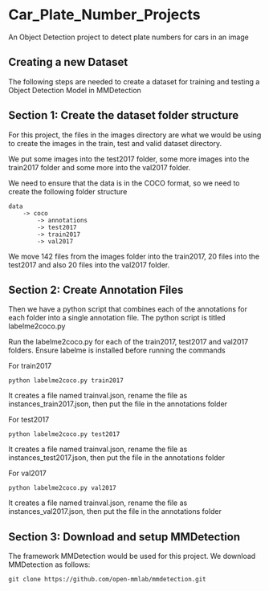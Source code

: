 # Car_Plate_Number_Projects
An Object Detection project to detect plate numbers for cars in an image


## Creating a new Dataset

The following steps are needed to create a dataset for training and testing a Object Detection Model in MMDetection

## Section 1: Create the dataset folder structure

For this project, the files in the images directory are what we would be using to create the images in the train, test and valid dataset directory.

We put some images into the test2017 folder, some more images into the train2017 folder and some more into the val2017 folder.

We need to ensure that the data is in the COCO format, so we need to create the following folder structure

```
data 
	-> coco
	 	-> annotations
	 	-> test2017
	 	-> train2017
	 	-> val2017
```

We move 142 files from the images folder into the train2017, 20 files into the test2017 and also 20 files into the val2017 folder.

## Section 2: Create Annotation Files
Then we have a python script that combines each of the annotations for each folder into a single annotation file. The python script is titled labelme2coco.py

Run the labelme2coco.py for each of the train2017, test2017 and val2017 folders. Ensure labelme is installed before running the commands

For train2017
```
python labelme2coco.py train2017
```
It creates a file named trainval.json, rename the file as instances_train2017.json, then put the file in the annotations folder

For test2017
```
python labelme2coco.py test2017
```
It creates a file named trainval.json, rename the file as instances_test2017.json, then put the file in the annotations folder

For val2017
```
python labelme2coco.py val2017
```
It creates a file named trainval.json, rename the file as instances_val2017.json, then put the file in the annotations folder

## Section 3: Download and setup MMDetection
The framework MMDetection would be used for this project. We download MMDetection as follows:
```
git clone https://github.com/open-mmlab/mmdetection.git
```


